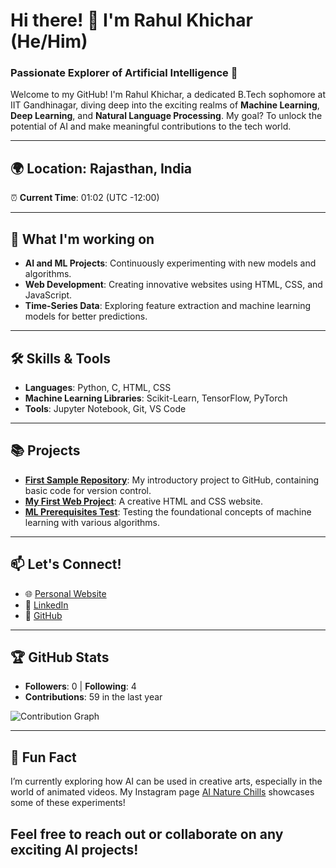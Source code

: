 # Hi there! 👋 I'm Rahul Khichar (He/Him) 
### Passionate Explorer of Artificial Intelligence 🌟

Welcome to my GitHub! I'm Rahul Khichar, a dedicated B.Tech sophomore at IIT Gandhinagar, diving deep into the exciting realms of **Machine Learning**, **Deep Learning**, and **Natural Language Processing**. My goal? To unlock the potential of AI and make meaningful contributions to the tech world.

---

## 🌍 **Location**: Rajasthan, India  
⏰ **Current Time**: 01:02 (UTC -12:00)

---

## 🔭 **What I'm working on**
- **AI and ML Projects**: Continuously experimenting with new models and algorithms.
- **Web Development**: Creating innovative websites using HTML, CSS, and JavaScript.
- **Time-Series Data**: Exploring feature extraction and machine learning models for better predictions.

---

## 🛠 **Skills & Tools**
- **Languages**: Python, C, HTML, CSS
- **Machine Learning Libraries**: Scikit-Learn, TensorFlow, PyTorch
- **Tools**: Jupyter Notebook, Git, VS Code

---

## 📚 **Projects**
- **[First Sample Repository](https://github.com/rahul9b87/First-repo)**: My introductory project to GitHub, containing basic code for version control.
- **[My First Web Project](https://github.com/rahul9b87/My-first-web.pro)**: A creative HTML and CSS website.
- **[ML Prerequisites Test](https://github.com/rahul9b87/ML_prequsites_test)**: Testing the foundational concepts of machine learning with various algorithms.

---

## 📫 **Let's Connect!**
- 🌐 [Personal Website](https://rahulkhichar-iitgn.vercel.app/index.html)
- 💼 [LinkedIn](https://www.linkedin.com/in/rahul-khichar-2106bb292)
- 🐙 [GitHub](https://github.com/rahul9b87)

---

## 🏆 **GitHub Stats**
- **Followers**: 0 | **Following**: 4
- **Contributions**: 59 in the last year

![Contribution Graph](https://github.com/rahul9b87/rahul9b87/raw/main/contribution-graph.png)

---

## 🎯 **Fun Fact**
I’m currently exploring how AI can be used in creative arts, especially in the world of animated videos. My Instagram page [AI Nature Chills](https://www.instagram.com/ainaturechills) showcases some of these experiments!

Feel free to reach out or collaborate on any exciting AI projects!
-
